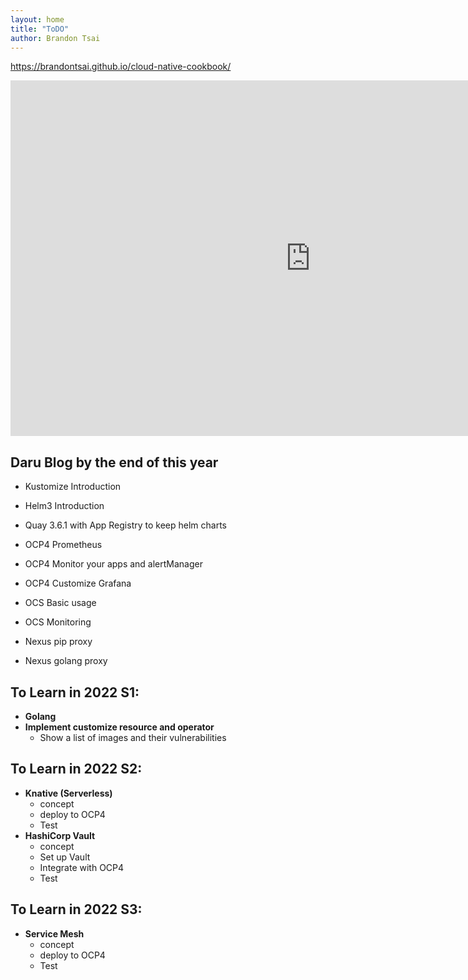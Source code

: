 ```yaml
---
layout: home
title: "ToDO"
author: Brandon Tsai
---
```



https://brandontsai.github.io/cloud-native-cookbook/

<iframe src="https://docs.google.com/presentation/d/e/2PACX-1vSh8iI7CnZ35pEHb_jk5sFlW75AHKcqVmhyUOvUWeeKV2IDwLUzUEtHACTgRM2FPVlJTI5oAAoC4zIo/embed?start=false&loop=false&delayms=5000" frameborder="0" width="960" height="569" allowfullscreen="true" mozallowfullscreen="true" webkitallowfullscreen="true"></iframe>

Daru Blog by the end of this year
--------

- Kustomize Introduction
- Helm3 Introduction
- Quay 3.6.1 with App Registry to keep helm charts

- OCP4 Prometheus
- OCP4 Monitor your apps and alertManager
- OCP4 Customize Grafana

- OCS Basic usage
- OCS Monitoring

- Nexus pip proxy
- Nexus golang proxy



To Learn in 2022 S1:
-------

- **Golang**
- **Implement customize resource and operator**
  - Show a list of images and their vulnerabilities

To Learn in 2022 S2:
---------

- **Knative (Serverless)**
  - concept
  - deploy to OCP4
  - Test
- **HashiCorp Vault**
  - concept
  - Set up Vault
  - Integrate with OCP4
  - Test

To Learn in 2022 S3:
-------

- **Service Mesh**
  - concept
  - deploy to OCP4
  - Test

